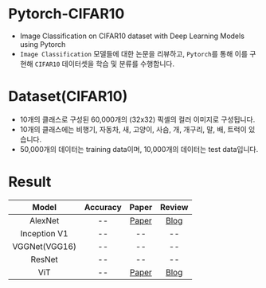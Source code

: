 # Pytorch-CIFAR10
- Image Classification on CIFAR10 dataset with Deep Learning Models using Pytorch
- `Image Classification` 모델들에 대한 논문을 리뷰하고, `Pytorch`를 통해 이를 구현해 `CIFAR10` 데이터셋을 학습 및 분류를 수행합니다.

# Dataset(CIFAR10)
- 10개의 클래스로 구성된 60,000개의 (32x32) 픽셀의 컬러 이미지로 구성됩니다.
- 10개의 클래스에는 비행기, 자동차, 새, 고양이, 사슴, 개, 개구리, 말, 배, 트럭이 있습니다.
- 50,000개의 데이터는 training data이며, 10,000개의 데이터는 test data입니다.

# Result
|Model|Accuracy|Paper|Review|
|:---:|:---:|:---:|:---:|
|AlexNet|--|[Paper](https://proceedings.neurips.cc/paper_files/paper/2012/file/c399862d3b9d6b76c8436e924a68c45b-Paper.pdf)|[Blog](https://sonstory.tistory.com/120)|
|Inception V1|--|--|--|
|VGGNet(VGG16)|--|--|--|
|ResNet|--|--|--|
|ViT|--|[Paper](https://arxiv.org/pdf/2010.11929.pdf)|[Blog](https://sonstory.tistory.com/97)|
